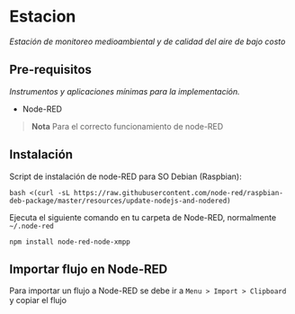 # Estacion
_Estación de monitoreo medioambiental y de calidad del aire de bajo costo_

## Pre-requisitos
_Instrumentos y aplicaciones mínimas para la implementación._

* Node-RED
> **Nota** Para el correcto funcionamiento de node-RED

## Instalación
Script de instalación de node-RED para SO Debian (Raspbian):
```
bash <(curl -sL https://raw.githubusercontent.com/node-red/raspbian-deb-package/master/resources/update-nodejs-and-nodered)
```
Ejecuta el siguiente comando en tu carpeta de Node-RED, normalmente `~/.node-red`
```
npm install node-red-node-xmpp
```
## Importar flujo en Node-RED
Para importar un flujo a Node-RED se debe ir a `Menu > Import > Clipboard`
y copiar el flujo

